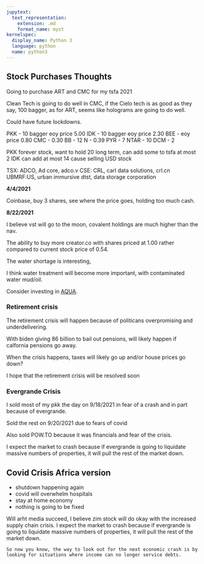 ```yaml
---
jupytext:
  text_representation:
    extension: .md
    format_name: myst
kernelspec:
  display_name: Python 3
  language: python
  name: python3
---
```


## Stock Purchases Thoughts

Going to purchase ART and CMC for my tsfa 2021

Clean Tech is going to do well in CMC, if the Cielo tech is as good as they say, 100 bagger, as for ART, seems like holograms are going to do well.

Could have future lockdowns.

PKK - 10 bagger eoy price 5.00
IDK - 10 bagger eoy price 2.30
BEE - eoy price 0.80
CMC - 0.30
BB - 12
N - 0.39
PYR - 7
NTAR - 10
DCM - 2

PKK forever stock, want to hold 20 long term, can add some to tsfa at most 2
IDK can add at most 14 cause selling USD stock


TSX: ADCO, Ad core, adco.v
CSE: CRL, carl data solutions, crl.cn
UBMRF:US, urban immursive
dtst, data storage corporation

**4/4/2021**

Coinbase, buy 3 shares, see where the price goes, holding too much cash.


**8/22/2021**

I believe vst will go to the moon, covalent holdings are much higher than the nav.

The ability to buy more creator.co with shares priced at 1.00 rather compared to current stock price of 0.54.

The water shortage is interesting,

I think water treatment will become more important, with contaminated water 
mud/oil.

Consider investing in [AQUA](https://finance.yahoo.com/quote/AQUA?p=AQUA&.tsrc=fin-srch).
### Retirement crisis

The retirement crisis will happen because of politicans overpromising and underdelivering.

With biden giving 86 billion to bail out pensions, will likely happen if calfornia pensions go away.

When the crisis happens, taxes will likely go up and/or house prices go down?

I hope that the retirement crisis will be resolved soon


### Evergrande Crisis

I sold most of my pkk the day on 9/18/2021 in fear of a crash and in part because of evergrande.

Sold the rest on 9/20/2021 due to fears of covid 

Also sold POW.TO because it was financials and fear of the crisis.

I expect the market to crash because if evergrande is going to liquidate massive numbers of properties, it will pull the rest of the market down. 

## Covid Crisis Africa version

- shutdown happening again
- covid will overwhelm hospitals
- stay at home economy
- nothing is going to be fixed  

Will arht media succeed, I believe zim stock will do okay with the increased supply chain crisis.
I expect the market to crash because if evergrande is going to liquidate massive numbers of properties, it will pull the rest of the market down.


```
So now you know, the way to look out for the next economic crash is by looking for situations where income can no longer service debts.
```
